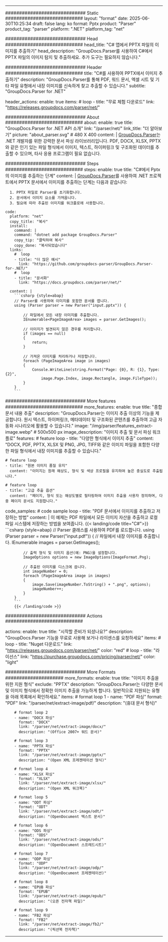 


---
############################# Static ############################
layout: "format"
date:  2025-06-30T10:25:34
draft: false
lang: ko
format: Pptx
product: "Parser"
product_tag: "parser"
platform: ".NET"
platform_tag: "net"

############################# Head ############################
head_title: "C# 앱에서 PPTX 파일의 이미지를 추출하기"
head_description: "GroupDocs.Parser를 사용하여 C#에서 PPTX 파일의 이미지 탐지 및 추출하세요. 추가 도구는 필요하지 않습니다."

############################# Header ############################
title: "C#를 사용하여 PPTX에서 이미지 추출하기" 
description: "GroupDocs.Parser를 통해 PDF, 워드 문서, 엑셀 시트 및 기타 파일 유형에서 내장 이미지를 신속하게 찾고 추출할 수 있습니다."
subtitle: "GroupDocs.Parser for .NET" 

header_actions:
  enable: true
  items:
    #  loop
    - title: "무료 체험 다운로드"
      link: "https://releases.groupdocs.com/parser/net/"
      
############################# About ############################
about:
    enable: true
    title: "GroupDocs.Parser for .NET API 소개"
    link: "/parser/net/"
    link_title: "더 알아보기"
    picture: "about_parser.svg" # 480 X 400
    content: |
       [GroupDocs.Parser](/parser/net/)는 .NET 개발자를 위한 강력한 문서 파싱 라이브러리입니다. PDF, DOCX, XLSX, PPTX와 같은 인기 있는 파일 형식에서 이미지, 텍스트, 하이퍼링크 및 구조화된 데이터를 추출할 수 있으며, 타사 응용 프로그램이 필요 없습니다.

############################# Steps ############################
steps:
    enable: true
    title: "C#에서 Pptx의 이미지를 추출하는 단계"
    content: |
      [GroupDocs.Parser](/parser/net/)를 사용하여 .NET 프로젝트에서 PPTX 문서에서 이미지를 추출하는 단계는 다음과 같습니다:
      
      1. PPTX 파일로 Parser를 초기화합니다.
      2. 문서에서 이미지 요소를 가져옵니다.
      3. 필요에 따라 추출된 이미지를 워크플로에 사용합니다.
   
    code:
      platform: "net"
      copy_title: "복사"
      install:
        command: |
        command: "dotnet add package GroupDocs.Parser"
        copy_tip: "클릭하여 복사"
        copy_done: "복사되었습니다"
      links:
        #  loop
        - title: "더 많은 예시"
          link: "https://github.com/groupdocs-parser/GroupDocs.Parser-for-.NET/"
        #  loop
        - title: "문서화"
          link: "https://docs.groupdocs.com/parser/net/"
          
      content: |
        ```csharp {style=abap}
        // Parser를 사용하여 이미지를 포함한 문서를 엽니다.
        using (Parser parser = new Parser("input.pptx")) {

            // 파일에서 모든 내장 이미지를 추출합니다.
            IEnumerable<PageImageArea> images = parser.GetImages();

            // 이미지가 발견되지 않은 경우를 처리합니다.
            if (images == null)
            {
                return;
            }

            // 가져온 이미지를 처리하거나 저장합니다.
            foreach (PageImageArea image in images)
            {
                Console.WriteLine(string.Format("Page: {0}, R: {1}, Type: {2}", 
                    image.Page.Index, image.Rectangle, image.FileType));
            }
        }
        ```  

############################# More features ############################
more_features:
  enable: true
  title: "종합 문서 내용 추출"
  description: "GroupDocs.Parser는 이미지 추출 이상의 기능을 제공합니다. 원시 텍스트, 하이퍼링크, 메타데이터 및 구조화된 콘텐츠를 추출하여 고급 자동화 시나리오에 활용할 수 있습니다."
  image: "/img/parser/features_extract-image.webp" # 500x500 px
  image_description: "이미지 추출 및 문서 파싱 워크플로"
  features:
    # feature loop
    - title: "다양한 형식에서 이미지 추출"
      content: "DOCX, PDF, PPTX, XLSX 및 PNG, JPG, TIFF와 같은 이미지 파일을 포함한 다양한 파일 형식에서 내장 이미지를 추출할 수 있습니다."

    # feature loop
    - title: "원본 이미지 품질 유지"
      content: "이미지는 원래 해상도, 형식 및 색상 프로필을 유지하여 높은 충실도로 추출됩니다."

    # feature loop
    - title: "고급 추출 옵션"
      content: "페이지, 형식 또는 해상도별로 필터링하여 이미지 추출을 사용자 정의하며, 다중 페이지 문서도 지원합니다."
      
  code_samples:
    # code sample loop
    - title: "PDF 문서에서 이미지를 추출하고 저장하는 방법"
      content: |
        이 예제는 PDF 파일에서 모든 이미지 자산을 추출하고 로컬 파일 시스템에 저장하는 방법을 보여줍니다.
        {{< landing/code title="C#">}}
        ```csharp {style=abap}
        //  Parser 클래스를 사용하여 PDF를 로드합니다.
        using (Parser parser = new Parser("input.pdf"))
        {
            // 파일에서 내장 이미지를 추출합니다.
            IEnumerable<PageImageArea> images = parser.GetImages();

            // 출력 형식 및 이미지 옵션(예: PNG)을 설정합니다.
            ImageOptions options = new ImageOptions(ImageFormat.Png);

            // 추출된 이미지를 디스크에 씁니다.
            int imageNumber = 0;
            foreach (PageImageArea image in images)
            {
                image.Save(imageNumber.ToString() + ".png", options);
                imageNumber++;
            }
        }
        ```
        {{< /landing/code >}}


############################# Actions ############################

actions:
  enable: true
  title: "시작할 준비가 되셨나요?"
  description: "GroupDocs.Parser 기능을 무료로 사용해 보거나 라이센스를 요청하세요"
  items:
    #  loop
    - title: "Nuget 다운로드"
      link: "https://releases.groupdocs.com/parser/net/"
      color: "red"
        #  loop
    - title: "라이선스"
      link: "https://purchase.groupdocs.com/pricing/parser/net/"
      color: "light"


############################# More Formats #####################
more_formats:
    enable: true
    title: "이미지 추출을 위한 지원 형식"
    exclude: "PPTX"
    description: "GroupDocs.Parser는 다양한 문서 및 이미지 형식에서 정확한 이미지 추출을 가능하게 합니다. 일반적으로 지원되는 유형을 아래 목록에서 확인하세요."
    items: 
        # format loop 1
        - name: "PDF 파싱"
          format: "PDF"
          link: "/parser/net/extract-image/pdf/"
          description: "(휴대 문서 형식)"
          
        # format loop 2
        - name: "DOCX 파싱"
          format: "DOCX"
          link: "/parser/net/extract-image/docx/"
          description: "(Office 2007+ 워드 문서)"
          
        # format loop 3
        - name: "PPTX 파싱"
          format: "PPTX"
          link: "/parser/net/extract-image/pptx/"
          description: "(Open XML 프레젠테이션 형식)"
          
        # format loop 4
        - name: "XLSX 파싱"
          format: "XLSX"
          link: "/parser/net/extract-image/xlsx/"
          description: "(Open XML 워크북)"
          
        # format loop 5
        - name: "ODT 파싱"
          format: "ODT"
          link: "/parser/net/extract-image/odt/"
          description: "(OpenDocument 텍스트 문서)"
          
        # format loop 6
        - name: "ODS 파싱"
          format: "ODS"
          link: "/parser/net/extract-image/ods/"
          description: "(OpenDocument 스프레드시트)"
          
        # format loop 7
        - name: "ODP 파싱"
          format: "ODP"
          link: "/parser/net/extract-image/odp/"
          description: "(OpenDocument 프레젠테이션)"
          
        # format loop 8
        - name: "EPUB 파싱"
          format: "EPUB"
          link: "/parser/net/extract-image/epub/"
          description: "(오픈 전자책 파일)"
          
        # format loop 9
        - name: "FB2 파싱"
          format: "FB2"
          link: "/parser/net/extract-image/fb2/"
          description: "(픽션북 전자책)"
         
          

---